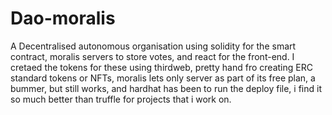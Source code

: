 # Dao-moralis
A Decentralised autonomous organisation using solidity for the smart contract, moralis servers to store votes, and react for the front-end. 
I cretaed the tokens for these using thirdweb, pretty hand fro creating ERC standard tokens or NFTs, moralis lets only server as part of its free plan, a bummer, but still works, and hardhat has been to run the deploy file, i find it so much better than truffle for projects that i work on. 
